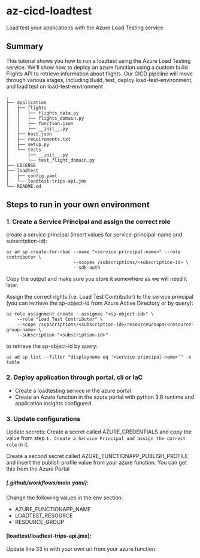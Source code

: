 # az-cicd-loadtest
Load test your applications with the Azure Load Testing service

## Summary 
This tutorial shows you how to run a loadtest using the Azure Load Testing service. We'll show how to deploy an azure function using a custom build Flights API to retrieve information about flights.
Our CICD pipeline will move through various stages, including Build, test, deploy load-test-environment, and load test on load-test-environment 

```
.
├── application
│   ├── flights
│   │   ├── flights_data.py
│   │   ├── flights_domain.py
│   │   ├── function.json
│   │   └── __init__.py
│   ├── host.json
│   ├── requirements.txt
│   ├── setup.py
│   └── tests
│       ├── __init__.py
│       └── test_flight_domain.py
├── LICENSE
├── loadtest
│   ├── config.yaml
│   └── loadtest-trips-api.jmx
└── README.md
```

## Steps to run in your own environment

### 1. Create a Service Principal and assign the correct role

create a service principal (insert values for service-principal-name and subscription-id):
```
az ad sp create-for-rbac --name "<service-principal-name>" --role contributor \
                         --scopes /subscriptions/<subscription-id> \
                         --sdk-auth
```
Copy the output and make sure you store it somewhere as we will need it later.

Assign the correct rights (i.e. Load Test Contributor) to the service principal (you can retrieve the sp-object-id from Azure Active Directory or by query):
```
az role assignment create --assignee "<sp-object-id>" \
    --role "Load Test Contributor" \
    --scope /subscriptions/<subscription-id>/resourceGroups/<resource-group-name> \
    --subscription "<subscription-id>"

```

to retrieve the sp-object-id by query:
```
az ad sp list --filter "displayname eq '<service-principal-name>'" -o table
```

### 2. Deploy application through portal, cli or IaC
- Create a loadtesting service in the azure portal
- Create an Azure function in the azure portal with python 3.8 runtime and application insights configured.

### 3. Update configurations

Update secrets:
Create a secret called AZURE_CREDENTIALS and copy the value from step `1. Create a Service Principal and assign the correct role` in it.

Create a second secret called AZURE_FUNCTIONAPP_PUBLISH_PROFILE and insert the publish profile value from your azure function. You can get this from the Azure Portal

##### [.github/workflows/main.yaml]:
Change the following values in the env section:
- AZURE_FUNCTIONAPP_NAME
- LOADTEST_RESOURCE
- RESOURCE_GROUP

#### [loadtest/loadtest-trips-api.jmx]:
Update line 33 in  with your own url from your azure function.
